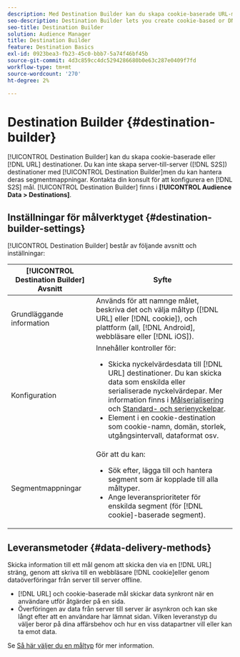 ```yaml
---
description: Med Destination Builder kan du skapa cookie-baserade URL-mål eller DNL-URL-mål. Du kan inte skapa server-till-server-mål (S2S) med Destination Builder, men du kan hantera deras segmentmappningar. Kontakta din konsult för att konfigurera ett S2S-mål. Destination Builder finns i Målgruppsdata > Destinationer.
seo-description: Destination Builder lets you create cookie-based or DNL URL destinations. You cannot create server-to-server (S2S) destinations with Destination Builder, but you can manage their segment mappings. Contact your consultant to set up a S2S destination. Destination Builder is located in Audience Data > Destinations.
seo-title: Destination Builder
solution: Audience Manager
title: Destination Builder
feature: Destination Basics
exl-id: 0923bea3-fb23-45c0-bbb7-5a74f46bf45b
source-git-commit: 4d3c859cc4dc5294286680b0e63c287e0409f7fd
workflow-type: tm+mt
source-wordcount: '270'
ht-degree: 2%

---
```


# Destination Builder {#destination-builder}

[!UICONTROL Destination Builder] kan du skapa cookie-baserade eller [!DNL URL] destinationer. Du kan inte skapa server-till-server ([!DNL S2S]) destinationer med [!UICONTROL Destination Builder]men du kan hantera deras segmentmappningar. Kontakta din konsult för att konfigurera en [!DNL S2S] mål. [!UICONTROL Destination Builder] finns i **[!UICONTROL Audience Data > Destinations]**.

## Inställningar för målverktyget {#destination-builder-settings}

<!-- destination-builder.xml -->

[!UICONTROL Destination Builder] består av följande avsnitt och inställningar:

| [!UICONTROL Destination Builder] Avsnitt | Syfte |
|--- |--- |
| Grundläggande information | Används för att namnge målet, beskriva det och välja måltyp ([!DNL URL] eller [!DNL cookie]), och plattform (all, [!DNL Android], webbläsare eller [!DNL iOS]). |
| Konfiguration | Innehåller kontroller för: <br/><ul><li>Skicka nyckelvärdesdata till [!DNL URL] destinationer. Du kan skicka data som enskilda eller serialiserade nyckelvärdepar. Mer information finns i [Målserialisering](../../features/destinations/key-value-pairs.md#destination-serialized) och [Standard- och serienyckelpar](../../features/destinations/key-value-pairs.md). </li><li>Element i en cookie-destination som cookie-namn, domän, storlek, utgångsintervall, dataformat osv.</li></ul> |
| Segmentmappningar | Gör att du kan: <br/><ul><li>Sök efter, lägga till och hantera segment som är kopplade till alla måltyper. </li><li>Ange leveransprioriteter för enskilda segment (för [!DNL cookie]-baserade segment).</li></ul> |

## Leveransmetoder {#data-delivery-methods}

Skicka information till ett mål genom att skicka den via en [!DNL URL] sträng, genom att skriva till en webbläsare [!DNL cookie]eller genom dataöverföringar från server till server offline.

* [!DNL URL] och cookie-baserade mål skickar data synkront när en användare utför åtgärder på en sida.
* Överföringen av data från server till server är asynkron och kan ske långt efter att en användare har lämnat sidan. Vilken leveranstyp du väljer beror på dina affärsbehov och hur en viss datapartner vill eller kan ta emot data.

Se [Så här väljer du en måltyp](../../features/destinations/destinations.md) för mer information.
